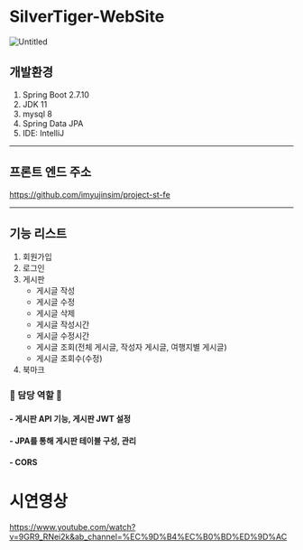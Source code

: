 
# SilverTiger-WebSite
![Untitled](https://user-images.githubusercontent.com/73948888/236828835-539d6fc2-711a-42cc-9e8d-bfb5094bf2a9.png)

## 개발환경
1. Spring Boot 2.7.10
2. JDK 11
3. mysql 8
4. Spring Data JPA
5. IDE: IntelliJ
---
## 프론트 엔드 주소
https://github.com/imyujinsim/project-st-fe

---
## 기능 리스트
1. 회원가입
2. 로그인
3. 게시판
   - 게시글 작성
   - 게시글 수정
   - 게시글 삭제
   - 게시글 작성시간
   - 게시글 수정시간
   - 게시글 조회(전체 게시글, 작성자 게시글, 여행지별 게시글)
   - 게시글 조회수(수정)
4. 북마크

### 🙌 담당 역할 🙌 
#### - 게시판 API 기능, 게시판 JWT 설정
#### - JPA를 통해 게시판 테이블 구성, 관리
#### - CORS

# 시연영상
https://www.youtube.com/watch?v=9GR9_RNei2k&ab_channel=%EC%9D%B4%EC%B0%BD%ED%9D%AC
